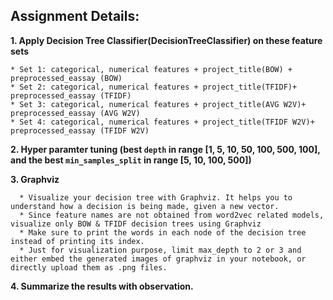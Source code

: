 Assignment Details:
----------------------
**1. Apply Decision Tree Classifier(DecisionTreeClassifier) on these feature sets**

    * Set 1: categorical, numerical features + project_title(BOW) + preprocessed_eassay (BOW)
    * Set 2: categorical, numerical features + project_title(TFIDF)+ preprocessed_eassay (TFIDF)
    * Set 3: categorical, numerical features + project_title(AVG W2V)+ preprocessed_eassay (AVG W2V)
    * Set 4: categorical, numerical features + project_title(TFIDF W2V)+ preprocessed_eassay (TFIDF W2V)
    
**2. Hyper paramter tuning (best `depth` in range [1, 5, 10, 50, 100, 500, 100], and the best `min_samples_split` in range [5, 10, 100, 500])**

**3. Graphviz**

      * Visualize your decision tree with Graphviz. It helps you to understand how a decision is being made, given a new vector.
      * Since feature names are not obtained from word2vec related models, visualize only BOW & TFIDF decision trees using Graphviz
      * Make sure to print the words in each node of the decision tree instead of printing its index.
      * Just for visualization purpose, limit max_depth to 2 or 3 and either embed the generated images of graphviz in your notebook, or           directly upload them as .png files.
      
      
**4. Summarize the results with observation.**

